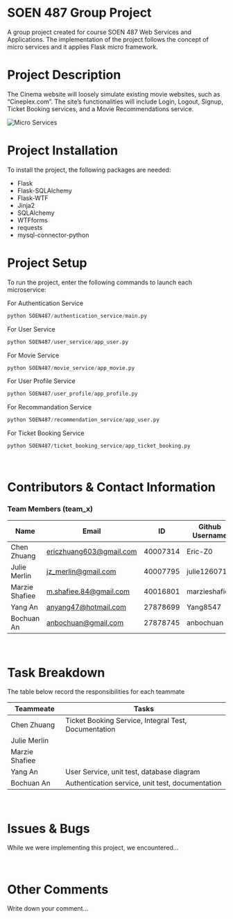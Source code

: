# **SOEN 487 Group Project**
A group project created for course SOEN 487 Web Services and Applications. The implementation of the project follows the concept of micro services and it applies Flask micro framework.

# Project Description
The Cinema website will loosely simulate existing movie websites, such as “Cineplex.com”. The site’s functionalities will include Login, Logout, Signup, Ticket Booking services, and a Movie Recommendations service.

![Micro Services]()

# Project Installation
To install the project, the following packages are needed:
- Flask
- Flask-SQLAlchemy
- Flask-WTF
- Jinja2
- SQLAlchemy
- WTFforms
- requests
- mysql-connector-python


# Project Setup
To run the project, enter the following commands to launch each microservice:

For Authentication Service
```python
python SOEN487/authentication_service/main.py
```

For User Service
```python
python SOEN487/user_service/app_user.py
```

For Movie Service
```python
python SOEN487/movie_service/app_movie.py
```

For User Profile Service
```python
python SOEN487/user_profile/app_profile.py
```

For Recommandation Service
```python
python SOEN487/recommendation_service/app_user.py
```

For Ticket Booking Service
```python
python SOEN487/ticket_booking_service/app_ticket_booking.py
```

&nbsp;


# Contributors & Contact Information
### **Team Members (team_x)**

| Name           | Email                   | ID       | Github Username |
| -------------- | ----------------------- | -------- | --------------- |
| Chen Zhuang    | ericzhuang603@gmail.com | 40007314 | Eric-Z0         |
| Julie Merlin   | jz_merlin@gmail.com     | 40007795 | julie1260716    |
| Marzie Shafiee | m.shafiee.84@gmail.com  | 40016801 | marzieshafiee   |
| Yang An        | anyang47@hotmail.com    | 27878699 | Yang8547        |
| Bochuan An     | anbochuan@gmail.com     | 27878745 | anbochuan       |

&nbsp;

# Task Breakdown
The table below record the responsibilities for each teammate

| Teammeate      | Tasks                                                |
| -------------- | ---------------------------------------------------- |
| Chen Zhuang    | Ticket Booking Service, Integral Test, Documentation |
| Julie Merlin   |                                                      |
| Marzie Shafiee |                                                      |
| Yang An        | User Service, unit test, database diagram                                                      |
| Bochuan An     | Authentication service, unit test, documentation                                                  |

&nbsp;

# Issues & Bugs
While we were implementing this project, we encountered...

&nbsp;

# Other Comments
Write down your comment...
